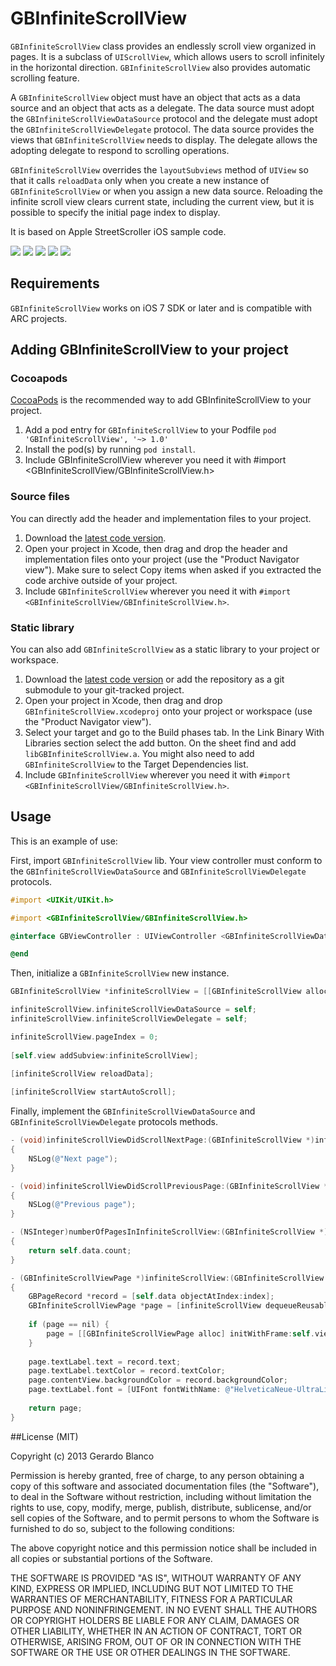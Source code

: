 GBInfiniteScrollView
========================

`GBInfiniteScrollView` class provides an endlessly scroll view organized in pages. It is a subclass of `UIScrollView`, which allows users to scroll infinitely in the horizontal direction. `GBInfiniteScrollView` also provides automatic scrolling feature.

A `GBInfiniteScrollView` object must have an object that acts as a data source and an object that acts as a delegate. The data source must adopt the `GBInfiniteScrollViewDataSource` protocol and the delegate must adopt the `GBInfiniteScrollViewDelegate` protocol. The data source provides the views that `GBInfiniteScrollView` needs to display. The delegate allows the adopting delegate to respond to scrolling operations.

`GBInfiniteScrollView` overrides the `layoutSubviews` method of `UIView` so that it calls `reloadData` only when you create a new instance of `GBInfiniteScrollView` or when you assign a new data source. Reloading the infinite scroll view clears current state, including the current view, but it is possible to specify the initial page index to display.

It is based on Apple StreetScroller iOS sample code.

[![](https://dl.dropboxusercontent.com/u/5359105/GBInfiniteScrollView/Launch-thumb.png)](https://dl.dropboxusercontent.com/u/5359105/GBInfiniteScrollView/Launch.png)
[![](https://dl.dropboxusercontent.com/u/5359105/GBInfiniteScrollView/0-thumb.png)](https://dl.dropboxusercontent.com/u/5359105/GBInfiniteScrollView/0.png)
[![](https://dl.dropboxusercontent.com/u/5359105/GBInfiniteScrollView/1-thumb.png)](https://dl.dropboxusercontent.com/u/5359105/GBInfiniteScrollView/1.png)
[![](https://dl.dropboxusercontent.com/u/5359105/GBInfiniteScrollView/2-thumb.png)](https://dl.dropboxusercontent.com/u/5359105/GBInfiniteScrollView/2.png)
[![](https://dl.dropboxusercontent.com/u/5359105/GBInfiniteScrollView/Multitask-thumb.png)](https://dl.dropboxusercontent.com/u/5359105/GBInfiniteScrollView/Multitask.png)

## Requirements

`GBInfiniteScrollView` works on iOS 7 SDK or later and is compatible with ARC projects.

## Adding GBInfiniteScrollView to your project

### Cocoapods

[CocoaPods](http://cocoapods.org) is the recommended way to add GBInfiniteScrollView to your project.

1. Add a pod entry for `GBInfiniteScrollView` to your Podfile `pod 'GBInfiniteScrollView', '~> 1.0'`
2. Install the pod(s) by running `pod install`.
3. Include GBInfiniteScrollView wherever you need it with #import <GBInfiniteScrollView/GBInfiniteScrollView.h>

### Source files

You can directly add the header and implementation files to your project.

1. Download the [latest code version](https://github.com/gblancogarcia/GBInfiniteScrollView/archive/master.zip). 
2. Open your project in Xcode, then drag and drop the header and implementation files onto your project (use the "Product Navigator view"). Make sure to select Copy items when asked if you extracted the code archive outside of your project. 
3. Include `GBInfiniteScrollView` wherever you need it with `#import <GBInfiniteScrollView/GBInfiniteScrollView.h>`.

### Static library

You can also add `GBInfiniteScrollView` as a static library to your project or workspace. 

1. Download the [latest code version](https://github.com/gblancogarcia/GBInfiniteScrollView/archive/master.zip) or add the repository as a git submodule to your git-tracked project. 
2. Open your project in Xcode, then drag and drop `GBInfiniteScrollView.xcodeproj` onto your project or workspace (use the "Product Navigator view"). 
3. Select your target and go to the Build phases tab. In the Link Binary With Libraries section select the add button. On the sheet find and add `libGBInfiniteScrollView.a`. You might also need to add `GBInfiniteScrollView` to the Target Dependencies list. 
3. Include `GBInfiniteScrollView` wherever you need it with `#import <GBInfiniteScrollView/GBInfiniteScrollView.h>`.

## Usage

This is an example of use:

First, import `GBInfiniteScrollView` lib. Your view controller must conform to the `GBInfiniteScrollViewDataSource` and `GBInfiniteScrollViewDelegate` protocols.

```objective-c
#import <UIKit/UIKit.h>

#import <GBInfiniteScrollView/GBInfiniteScrollView.h>

@interface GBViewController : UIViewController <GBInfiniteScrollViewDataSource, GBInfiniteScrollViewDelegate>

@end
```

Then, initialize a `GBInfiniteScrollView` new instance.

```objective-c
GBInfiniteScrollView *infiniteScrollView = [[GBInfiniteScrollView alloc] initWithFrame:self.view.bounds];

infiniteScrollView.infiniteScrollViewDataSource = self;
infiniteScrollView.infiniteScrollViewDelegate = self;

infiniteScrollView.pageIndex = 0;
    
[self.view addSubview:infiniteScrollView];
    
[infiniteScrollView reloadData];

[infiniteScrollView startAutoScroll];

```

Finally, implement the `GBInfiniteScrollViewDataSource` and `GBInfiniteScrollViewDelegate` protocols methods.

```objective-c
- (void)infiniteScrollViewDidScrollNextPage:(GBInfiniteScrollView *)infiniteScrollView
{
    NSLog(@"Next page");
}

- (void)infiniteScrollViewDidScrollPreviousPage:(GBInfiniteScrollView *)infiniteScrollView
{
    NSLog(@"Previous page");
}

- (NSInteger)numberOfPagesInInfiniteScrollView:(GBInfiniteScrollView *)infiniteScrollView
{
    return self.data.count;
}

- (GBInfiniteScrollViewPage *)infiniteScrollView:(GBInfiniteScrollView *)infiniteScrollView pageAtIndex:(NSUInteger)index;
{
    GBPageRecord *record = [self.data objectAtIndex:index];
    GBInfiniteScrollViewPage *page = [infiniteScrollView dequeueReusablePage];
    
    if (page == nil) {
        page = [[GBInfiniteScrollViewPage alloc] initWithFrame:self.view.bounds style:GBInfiniteScrollViewPageStyleText];
    }
    
    page.textLabel.text = record.text;
    page.textLabel.textColor = record.textColor;
    page.contentView.backgroundColor = record.backgroundColor;
    page.textLabel.font = [UIFont fontWithName: @"HelveticaNeue-UltraLight" size:128.0f];
    
    return page;
}
```

##License (MIT)

Copyright (c) 2013 Gerardo Blanco

Permission is hereby granted, free of charge, to any person obtaining a copy of this software and associated documentation files (the "Software"), to deal in the Software without restriction, including without limitation the rights to use, copy, modify, merge, publish, distribute, sublicense, and/or sell copies of the Software, and to permit persons to whom the Software is furnished to do so, subject to the following conditions:

The above copyright notice and this permission notice shall be included in all copies or substantial portions of the Software.

THE SOFTWARE IS PROVIDED "AS IS", WITHOUT WARRANTY OF ANY KIND, EXPRESS OR IMPLIED, INCLUDING BUT NOT LIMITED TO THE WARRANTIES OF MERCHANTABILITY, FITNESS FOR A PARTICULAR PURPOSE AND NONINFRINGEMENT. IN NO EVENT SHALL THE AUTHORS OR COPYRIGHT HOLDERS BE LIABLE FOR ANY CLAIM, DAMAGES OR OTHER LIABILITY, WHETHER IN AN ACTION OF CONTRACT, TORT OR OTHERWISE, ARISING FROM, OUT OF OR IN CONNECTION WITH THE SOFTWARE OR THE USE OR OTHER DEALINGS IN THE SOFTWARE.
